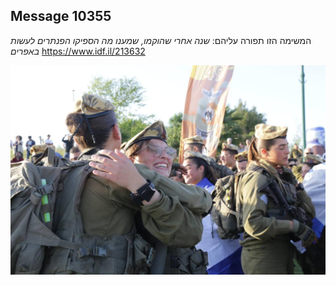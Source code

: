 ## Message 10355

המשימה הזו תפורה עליהם:
*שנה אחרי שהוקמו, שמענו מה הספיקו הפנתרים לעשות באפרים*
https://www.idf.il/213632

![Photo](10355/10355_photo.jpg)
